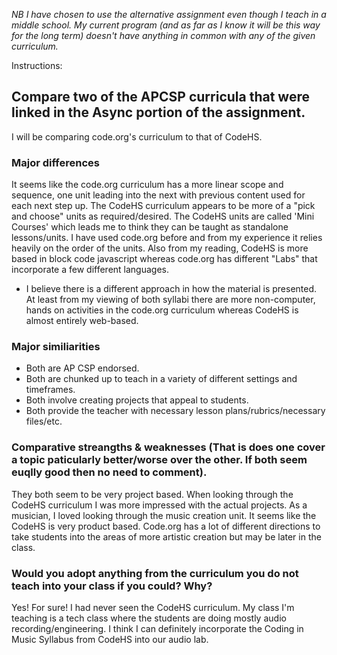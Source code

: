 *NB I have chosen to use the alternative assignment even though I teach in a middle school. My current program (and as far as I know it will be this way for the long term) doesn't have anything in common with any of the given curriculum.*

Instructions:

## Compare two of the APCSP curricula that were linked in the Async portion of the assignment.

I will be comparing code.org's curriculum to that of CodeHS.

### Major differences

 It seems like the code.org curriculum has a more linear scope and sequence, one unit leading into the next with previous content used for each next step up. The CodeHS curriculum appears to be more of a "pick and choose" units as required/desired. The CodeHS units are called 'Mini Courses' which leads me to think they can be taught as standalone lessons/units. I have used code.org before and from my experience it relies heavily on the order of the units. Also from my reading, CodeHS is more based in block code javascript whereas code.org has different "Labs" that incorporate a few different languages.
* I believe there is a different approach in how the material is presented. At least from my viewing of both syllabi there are more non-computer, hands on activities in the code.org curriculum whereas CodeHS is almost entirely web-based.

### Major similiarities

* Both are AP CSP endorsed.
* Both are chunked up to teach in a variety of different settings and timeframes.
* Both involve creating projects that appeal to students.
* Both provide the teacher with necessary lesson plans/rubrics/necessary files/etc.


### Comparative streangths & weaknesses (That is does one cover a topic paticularly better/worse over the other. If both seem euqlly good then no need to comment).

They both seem to be very project based. When looking through the CodeHS curriculum I was more impressed with the actual projects. As a musician, I loved looking through the music creation unit. It seems like the CodeHS is very product based. Code.org has a lot of different directions to take students into the areas of more artistic creation but may be later in the class. 

### Would you adopt anything from the curriculum you do not teach into your class if you could? Why?

Yes! For sure! I had never seen the CodeHS curriculum. My class I'm teaching is a tech class where the students are doing mostly audio recording/engineering. I think I can definitely incorporate the Coding in Music Syllabus from CodeHS into our audio lab.
